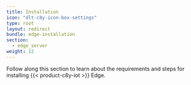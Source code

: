 ```yaml
---
title: Installation
icon: "dlt-c8y-icon-box-settings"
type: root
layout: redirect
bundle: edge-installation
section: 
  - edge_server
weight: 12
---
```


Follow along this section to learn about the requirements and steps for installing {{< product-c8y-iot >}} Edge.

